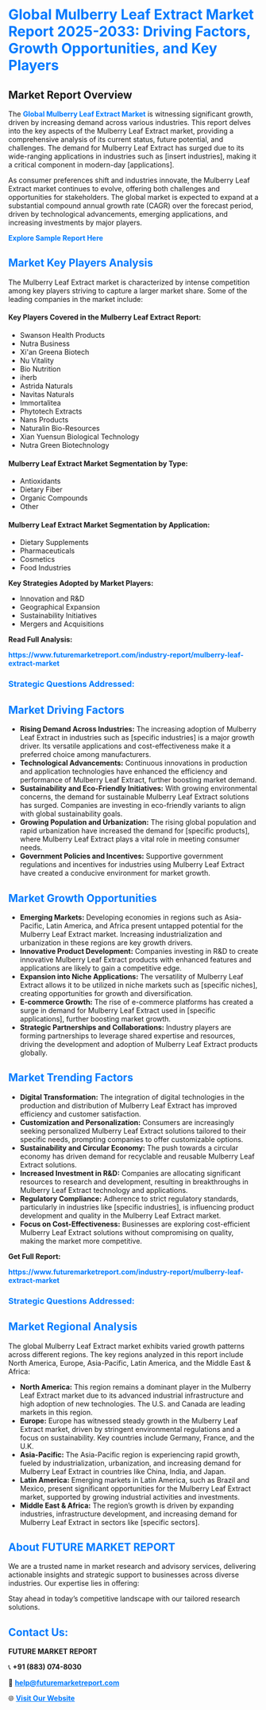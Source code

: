 <h1 style="color: #007BFF;">Global Mulberry Leaf Extract Market Report 2025-2033: Driving Factors, Growth Opportunities, and Key Players</h1>

<section id="overview">
<h2>Market Report Overview</h2>
<p>The <a href="https://www.futuremarketreport.com/industry-report/mulberry-leaf-extract-market" style="color: #007BFF; text-decoration: none;"><strong>Global Mulberry Leaf Extract Market</strong></a> is witnessing significant growth, driven by increasing demand across various industries. This report delves into the key aspects of the Mulberry Leaf Extract market, providing a comprehensive analysis of its current status, future potential, and challenges. The demand for Mulberry Leaf Extract has surged due to its wide-ranging applications in industries such as [insert industries], making it a critical component in modern-day [applications].</p>
<p>As consumer preferences shift and industries innovate, the Mulberry Leaf Extract market continues to evolve, offering both challenges and opportunities for stakeholders. The global market is expected to expand at a substantial compound annual growth rate (CAGR) over the forecast period, driven by technological advancements, emerging applications, and increasing investments by major players.</p>
</section>

<section id="overview">
<p><a href="https://www.futuremarketreport.com/request-sample/reportId=88994" style="color: #007BFF; text-decoration: none;"><strong>Explore Sample Report Here</strong></a></p>
</section>

<section id="key-players">
<h2 style="color: #007BFF;">Market Key Players Analysis</h2>
<p>The Mulberry Leaf Extract market is characterized by intense competition among key players striving to capture a larger market share. Some of the leading companies in the market include:</p>
<h4>Key Players Covered in the Mulberry Leaf Extract Report:</h4>
<ul><li>Swanson Health Products</li><li>Nutra Business</li><li>Xi&#039;an Greena Biotech</li><li>Nu Vitality</li><li>Bio Nutrition</li><li>iherb</li><li>Astrida Naturals</li><li>Navitas Naturals</li><li>Immortalitea</li><li>Phytotech Extracts</li><li>Nans Products</li><li>Naturalin Bio-Resources</li><li>Xian Yuensun Biological Technology</li><li>Nutra Green Biotechnology</li></ul>
<h4>Mulberry Leaf Extract Market Segmentation by Type:</h4>
<ul><li>Antioxidants</li><li>Dietary Fiber</li><li>Organic Compounds</li><li>Other</li></ul>

<h4>Mulberry Leaf Extract Market Segmentation by Application:</h4>
<ul><li>Dietary Supplements</li><li>Pharmaceuticals</li><li>Cosmetics</li><li>Food Industries</li></ul>
<p><strong>Key Strategies Adopted by Market Players:</strong></p>
<ul>
<li>Innovation and R&D</li>
<li>Geographical Expansion</li>
<li>Sustainability Initiatives</li>
<li>Mergers and Acquisitions</li>
</ul>
</section>

<section>
<p><strong>Read Full Analysis: </strong></p><a href="https://www.futuremarketreport.com/industry-report/mulberry-leaf-extract-market" style="color: #007BFF; text-decoration: none;"><strong>https://www.futuremarketreport.com/industry-report/mulberry-leaf-extract-market</strong></a>
<h3 style="color: #007BFF;">Strategic Questions Addressed:</h3>
</section>

<section id="driving-factors">
<h2 style="color: #007BFF;">Market Driving Factors</h2>
<ul>
<li><strong>Rising Demand Across Industries:</strong> The increasing adoption of Mulberry Leaf Extract in industries such as [specific industries] is a major growth driver. Its versatile applications and cost-effectiveness make it a preferred choice among manufacturers.</li>
<li><strong>Technological Advancements:</strong> Continuous innovations in production and application technologies have enhanced the efficiency and performance of Mulberry Leaf Extract, further boosting market demand.</li>
<li><strong>Sustainability and Eco-Friendly Initiatives:</strong> With growing environmental concerns, the demand for sustainable Mulberry Leaf Extract solutions has surged. Companies are investing in eco-friendly variants to align with global sustainability goals.</li>
<li><strong>Growing Population and Urbanization:</strong> The rising global population and rapid urbanization have increased the demand for [specific products], where Mulberry Leaf Extract plays a vital role in meeting consumer needs.</li>
<li><strong>Government Policies and Incentives:</strong> Supportive government regulations and incentives for industries using Mulberry Leaf Extract have created a conducive environment for market growth.</li>
</ul>
</section>

<section id="growth-opportunities">
<h2 style="color: #007BFF;">Market Growth Opportunities</h2>
<ul>
<li><strong>Emerging Markets:</strong> Developing economies in regions such as Asia-Pacific, Latin America, and Africa present untapped potential for the Mulberry Leaf Extract market. Increasing industrialization and urbanization in these regions are key growth drivers.</li>
<li><strong>Innovative Product Development:</strong> Companies investing in R&D to create innovative Mulberry Leaf Extract products with enhanced features and applications are likely to gain a competitive edge.</li>
<li><strong>Expansion into Niche Applications:</strong> The versatility of Mulberry Leaf Extract allows it to be utilized in niche markets such as [specific niches], creating opportunities for growth and diversification.</li>
<li><strong>E-commerce Growth:</strong> The rise of e-commerce platforms has created a surge in demand for Mulberry Leaf Extract used in [specific applications], further boosting market growth.</li>
<li><strong>Strategic Partnerships and Collaborations:</strong> Industry players are forming partnerships to leverage shared expertise and resources, driving the development and adoption of Mulberry Leaf Extract products globally.</li>
</ul>
</section>

<section id="trending-factors">
<h2 style="color: #007BFF;">Market Trending Factors</h2>
<ul>
<li><strong>Digital Transformation:</strong> The integration of digital technologies in the production and distribution of Mulberry Leaf Extract has improved efficiency and customer satisfaction.</li>
<li><strong>Customization and Personalization:</strong> Consumers are increasingly seeking personalized Mulberry Leaf Extract solutions tailored to their specific needs, prompting companies to offer customizable options.</li>
<li><strong>Sustainability and Circular Economy:</strong> The push towards a circular economy has driven demand for recyclable and reusable Mulberry Leaf Extract solutions.</li>
<li><strong>Increased Investment in R&D:</strong> Companies are allocating significant resources to research and development, resulting in breakthroughs in Mulberry Leaf Extract technology and applications.</li>
<li><strong>Regulatory Compliance:</strong> Adherence to strict regulatory standards, particularly in industries like [specific industries], is influencing product development and quality in the Mulberry Leaf Extract market.</li>
<li><strong>Focus on Cost-Effectiveness:</strong> Businesses are exploring cost-efficient Mulberry Leaf Extract solutions without compromising on quality, making the market more competitive.</li>
</ul>
</section>

<section>
<p><strong>Get Full Report: </strong></p><a href="https://www.futuremarketreport.com/industry-report/mulberry-leaf-extract-market" style="color: #007BFF; text-decoration: none;"><strong>https://www.futuremarketreport.com/industry-report/mulberry-leaf-extract-market</strong></a>
<h3 style="color: #007BFF;">Strategic Questions Addressed:</h3>
</section>


<section id="regional-analysis">
<h2 style="color: #007BFF;">Market Regional Analysis</h2>
<p>The global Mulberry Leaf Extract market exhibits varied growth patterns across different regions. The key regions analyzed in this report include North America, Europe, Asia-Pacific, Latin America, and the Middle East & Africa:</p>
<ul>
<li><strong>North America:</strong> This region remains a dominant player in the Mulberry Leaf Extract market due to its advanced industrial infrastructure and high adoption of new technologies. The U.S. and Canada are leading markets in this region.</li>
<li><strong>Europe:</strong> Europe has witnessed steady growth in the Mulberry Leaf Extract market, driven by stringent environmental regulations and a focus on sustainability. Key countries include Germany, France, and the U.K.</li>
<li><strong>Asia-Pacific:</strong> The Asia-Pacific region is experiencing rapid growth, fueled by industrialization, urbanization, and increasing demand for Mulberry Leaf Extract in countries like China, India, and Japan.</li>
<li><strong>Latin America:</strong> Emerging markets in Latin America, such as Brazil and Mexico, present significant opportunities for the Mulberry Leaf Extract market, supported by growing industrial activities and investments.</li>
<li><strong>Middle East & Africa:</strong> The region’s growth is driven by expanding industries, infrastructure development, and increasing demand for Mulberry Leaf Extract in sectors like [specific sectors].</li>
</ul>
</section>

<footer>
<h2 style="color: #007BFF;">About FUTURE MARKET REPORT</h2>
<p>We are a trusted name in market research and advisory services, delivering actionable insights and strategic support to businesses across diverse industries. Our expertise lies in offering:</p>

<p>Stay ahead in today’s competitive landscape with our tailored research solutions.</p>

<h2 style="color: #007BFF;">Contact Us:</h2>
<p><strong>FUTURE MARKET REPORT</strong></p>
<p>📞 <strong>+91 (883) 074-8030</strong></p>
<p>📧 <strong><a href="mailto:help@futuremarketreport.com" style="color: #007BFF;">help@futuremarketreport.com</a></strong></p>
<p>🌐 <strong><a href="https://www.futuremarketreport.com/" style="color: #007BFF;">Visit Our Website</a></strong></p>
</footer>